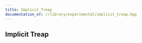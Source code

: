 ```yaml
---
title: Implicit Treap
documentation_of: //library/experimental/implicit_treap.hpp
---
```

## Implicit Treap
